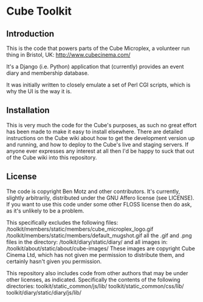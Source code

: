 Cube Toolkit
============

Introduction
------------

This is the code that powers parts of the Cube Microplex, a volunteer run
thing in Bristol, UK: http://www.cubecinema.com/

It's a Django (i.e. Python) application that (currently) provides an event
diary and membership database.

It was initially written to closely emulate a set of Perl CGI scripts, which
is why the UI is the way it is.

Installation
------------
This is very much the code for the Cube's purposes, as such no great effort
has been made to make it easy to install elsewhere. There are detailed
instructions on the Cube wiki about how to get the development version up and
running, and how to deploy to the Cube's live and staging servers. If anyone
ever expresses any interest at all then I'd be happy to suck that out of the
Cube wiki into this repository.

License
-------
The code is copyright Ben Motz and other contributors. It's currently,
slightly arbitrarily, distributed under the GNU Affero license (see LICENSE).
If you want to use this code under some other FLOSS license then do ask, as
it's unlikely to be a problem.

This specifically excludes the following files:
/toolkit/members/static/members/cube_microplex_logo.gif
/toolkit/members/static/members/default_mugshot.gif
all the .gif and .png files in the directory:
/toolkit/diary/static/diary/
and all images in:
/toolkit/about/static/about/cube-images/
These images are copyright Cube Cinema Ltd, which has not given me permission
to distribute them, and certainly hasn't given you permission.

This repository also includes code from other authors that may be under
other licenses, as indicated. Specifically the contents of the following
directories:
toolkit/static_common/js/lib/
toolkit/static_common/css/lib/
toolkit/diary/static/diary/js/lib/
